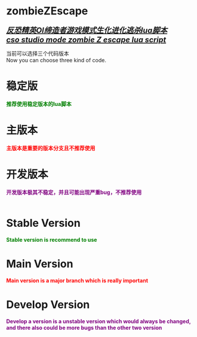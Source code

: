 # zombieZEscape

<b style="font-size:20px;"><i><u>反恐精英Ol缔造者游戏模式生化进化逃杀lua脚本</u></i></b>
<br />
<b style="font-size:20px;"><i><u>cso studio mode zombie Z escape lua script</u></i></b>

当前可以选择三个代码版本
<br />
Now you can choose three kind of code.

<h1>稳定版</h1>
<b style="color: green">推荐使用稳定版本的lua脚本</b>
<br />
<h1>主版本</h1>
<b style="color: red">主版本是重要的版本分支且不推荐使用</b>
<br />
<h1>开发版本</h1>
<b style="color: purple">开发版本极其不稳定，并且可能出现严重bug，不推荐使用</b>
<br />
<br />
<h1>Stable Version</h1>
<b style="color: green">Stable version is recommend to use</b>
<br />
<h1>Main Version</h1>
<b style="color: red">Main version is a major branch which is really important</b>
<br />
<h1>Develop Version</h1>
<b style="color: purple">Develop a version is a unstable version which would always be changed, and there also could be
more bugs than the other two version</b>
<br />

